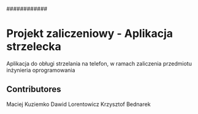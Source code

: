 ############
# Projekt zaliczeniowy - Aplikacja strzelecka
Aplikacja do obługi strzelania na telefon, w ramach zaliczenia przedmiotu inżynieria oprogramowania

## Contributores
Maciej Kuziemko
Dawid Lorentowicz
Krzysztof Bednarek